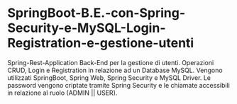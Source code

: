 # SpringBoot-B.E.-con-Spring-Security-e-MySQL-Login-Registration-e-gestione-utenti
Spring-Rest-Application Back-End per la gestione di utenti. Operazioni CRUD, Login e Registration in relazione ad un Database MySQL. Vengono utilizzati SpringBoot, Spring Web, Spring Security e MySQL Driver. Le password vengono criptate tramite Spring Security e le chiamate accessibili in relazione al ruolo (ADMIN || USER).  
